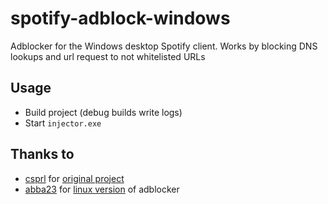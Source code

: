 # spotify-adblock-windows
Adblocker for the Windows desktop Spotify client. Works by blocking DNS lookups and url request to not whitelisted URLs
## Usage
 - Build project (debug builds write logs)
 - Start `injector.exe`
 ## Thanks to
 - [csprl](https://github.com/csprl) for [original project](https://github.com/csprl/spotify-win-adblock)
 - [abba23](https://github.com/abba23) for [linux version](https://github.com/abba23/spotify-adblock-linux) of adblocker
